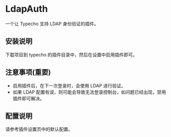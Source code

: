 LdapAuth
===

一个让 Typecho 支持 LDAP 身份验证的插件。


## 安装说明

下载项目到 typecho 的插件目录中，然后在设置中启用插件即可。

## 注意事项(重要)

- 启用插件后，在下一次登录时，会使用 LDAP 进行验证。
- 如果 LDAP 配置有误，则可能会导致无法登录控制台，如问题已经出现，禁用插件即可解决。

## 配置说明

请参考插件设置页中的默认配置。


